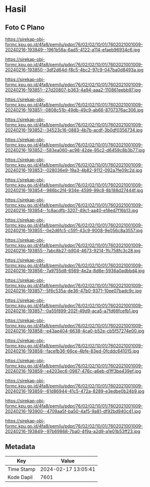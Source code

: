 # Hasil

## Foto C Plano

https://sirekap-obj-formc.kpu.go.id/4fa8/pemilu/pdpr/76/02/02/10/01/7602021001009-20240216-193849--1961b58a-6ad5-4122-a114-efaeb96934c6.jpg

https://sirekap-obj-formc.kpu.go.id/4fa8/pemilu/pdpr/76/02/02/10/01/7602021001009-20240216-193850--3df2d64d-f8c5-4bc2-97c9-047ba0d8493a.jpg

https://sirekap-obj-formc.kpu.go.id/4fa8/pemilu/pdpr/76/02/02/10/01/7602021001009-20240216-193851--27d20807-b363-4a94-aaa2-110861eebb97.jpg

https://sirekap-obj-formc.kpu.go.id/4fa8/pemilu/pdpr/76/02/02/10/01/7602021001009-20240216-193851--0808c51b-49db-49c9-ab66-8707376ac306.jpg

https://sirekap-obj-formc.kpu.go.id/4fa8/pemilu/pdpr/76/02/02/10/01/7602021001009-20240216-193852--34523c16-0883-4b7b-acdf-3b0df0356734.jpg

https://sirekap-obj-formc.kpu.go.id/4fa8/pemilu/pdpr/76/02/02/10/01/7602021001009-20240216-193852--583ea060-ac98-42de-95c2-d6459c8b3b77.jpg

https://sirekap-obj-formc.kpu.go.id/4fa8/pemilu/pdpr/76/02/02/10/01/7602021001009-20240216-193853--028036e9-19a3-4b82-9112-092a7fe09c2d.jpg

https://sirekap-obj-formc.kpu.go.id/4fa8/pemilu/pdpr/76/02/02/10/01/7602021001009-20240216-193854--986bc2f4-934e-4599-99c8-8b188d27444f.jpg

https://sirekap-obj-formc.kpu.go.id/4fa8/pemilu/pdpr/76/02/02/10/01/7602021001009-20240216-193854--1c8acdfb-3207-49c1-aa40-e18ed7f16b13.jpg

https://sirekap-obj-formc.kpu.go.id/4fa8/pemilu/pdpr/76/02/02/10/01/7602021001009-20240216-193855--0e2d6fc5-c591-43c9-9008-9e056c8a3557.jpg

https://sirekap-obj-formc.kpu.go.id/4fa8/pemilu/pdpr/76/02/02/10/01/7602021001009-20240216-193855--7abc8b27-b904-4673-9214-1fc758fc3c28.jpg

https://sirekap-obj-formc.kpu.go.id/4fa8/pemilu/pdpr/76/02/02/10/01/7602021001009-20240216-193856--7a9755d8-6569-4e2a-8d8e-5936a0adbbd4.jpg

https://sirekap-obj-formc.kpu.go.id/4fa8/pemilu/pdpr/76/02/02/10/01/7602021001009-20240216-193857--5f6c535a-de36-47b0-9371-10ee07badc9c.jpg

https://sirekap-obj-formc.kpu.go.id/4fa8/pemilu/pdpr/76/02/02/10/01/7602021001009-20240216-193857--0a55f899-202f-49d9-aca5-a7fd66fcefb1.jpg

https://sirekap-obj-formc.kpu.go.id/4fa8/pemilu/pdpr/76/02/02/10/01/7602021001009-20240216-193858--e43ae404-6638-4ca0-b52e-cb5f57274e00.jpg

https://sirekap-obj-formc.kpu.go.id/4fa8/pemilu/pdpr/76/02/02/10/01/7602021001009-20240216-193858--facefb36-66ce-4bfe-83ed-0fcddc641015.jpg

https://sirekap-obj-formc.kpu.go.id/4fa8/pemilu/pdpr/76/02/02/10/01/7602021001009-20240216-193859--e4203ec6-0987-476c-a6eb-d1ff3be439ef.jpg

https://sirekap-obj-formc.kpu.go.id/4fa8/pemilu/pdpr/76/02/02/10/01/7602021001009-20240216-193859--61d86944-41c5-472a-8289-e3edbe0b24b9.jpg

https://sirekap-obj-formc.kpu.go.id/4fa8/pemilu/pdpr/76/02/02/10/01/7602021001009-20240216-193900--4709aa5f-ba50-4af5-9a81-df92bd940c41.jpg

https://sirekap-obj-formc.kpu.go.id/4fa8/pemilu/pdpr/76/02/02/10/01/7602021001009-20240216-193849--97b69868-7ba0-4f9a-a2d9-a1e01b53ff23.jpg


## Metadata

| Key        | Value               |
| ---------- | ------------------- |
| Time Stamp | 2024-02-17 13:05:41 |
| Kode Dapil | 7601                |



